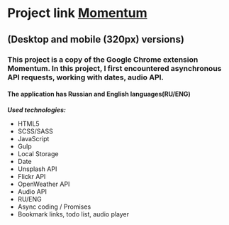 # Project link [Momentum](https://rolling-scopes-school.github.io/constantinetu-JSFE2021Q3/momentum/) 
## (Desktop and mobile (320px) versions)

### This project is a copy of the Google Chrome extension Momentum. In this project, I first encountered asynchronous API requests, working with dates, audio API.
#### The application has Russian and English languages(RU/ENG)

***Used technologies:***
- HTML5
- SCSS/SASS
- JavaScript 
- Gulp
- Local Storage
- Date
- Unsplash API
- Flickr API
- OpenWeather API
- Audio API
- RU/ENG
- Async coding / Promises
- Bookmark links, todo list, audio player
